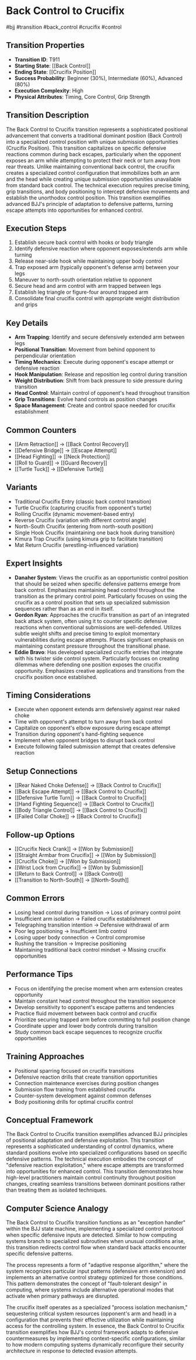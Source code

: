 # Back Control to Crucifix
#bjj #transition #back_control #crucifix #control

## Transition Properties
- **Transition ID**: T911
- **Starting State**: [[Back Control]]
- **Ending State**: [[Crucifix Position]]
- **Success Probability**: Beginner (30%), Intermediate (60%), Advanced (80%)
- **Execution Complexity**: High
- **Physical Attributes**: Timing, Core Control, Grip Strength

## Transition Description
The Back Control to Crucifix transition represents a sophisticated positional advancement that converts a traditional dominant position (Back Control) into a specialized control position with unique submission opportunities (Crucifix Position). This transition capitalizes on specific defensive reactions common during back escapes, particularly when the opponent exposes an arm while attempting to protect their neck or turn away from rear threats. Unlike maintaining conventional back control, the crucifix creates a specialized control configuration that immobilizes both an arm and the head while creating unique submission opportunities unavailable from standard back control. The technical execution requires precise timing, grip transitions, and body positioning to intercept defensive movements and establish the unorthodox control position. This transition exemplifies advanced BJJ's principle of adaptation to defensive patterns, turning escape attempts into opportunities for enhanced control.

## Execution Steps
1. Establish secure back control with hooks or body triangle
2. Identify defensive reaction where opponent exposes/extends arm while turning
3. Release near-side hook while maintaining upper body control
4. Trap exposed arm (typically opponent's defense arm) between your legs
5. Maneuver to north-south orientation relative to opponent
6. Secure head and arm control with arm trapped between legs
7. Establish leg triangle or figure-four around trapped arm
8. Consolidate final crucifix control with appropriate weight distribution and grips

## Key Details
- **Arm Trapping**: Identify and secure defensively extended arm between legs
- **Positional Transition**: Movement from behind opponent to perpendicular orientation
- **Timing Mechanics**: Execute during opponent's escape attempt or defensive reaction
- **Hook Manipulation**: Release and reposition leg control during transition
- **Weight Distribution**: Shift from back pressure to side pressure during transition
- **Head Control**: Maintain control of opponent's head throughout transition
- **Grip Transitions**: Evolve hand controls as position changes
- **Space Management**: Create and control space needed for crucifix establishment

## Common Counters
- [[Arm Retraction]] → [[Back Control Recovery]]
- [[Defensive Bridge]] → [[Escape Attempt]]
- [[Head Fighting]] → [[Neck Protection]]
- [[Roll to Guard]] → [[Guard Recovery]]
- [[Turtle Tuck]] → [[Defensive Turtle]]

## Variants
- Traditional Crucifix Entry (classic back control transition)
- Turtle Crucifix (capturing crucifix from opponent's turtle)
- Rolling Crucifix (dynamic movement-based entry)
- Reverse Crucifix (variation with different control angle)
- North-South Crucifix (entering from north-south position)
- Single Hook Crucifix (maintaining one back hook during transition)
- Kimura Trap Crucifix (using kimura grip to facilitate transition)
- Mat Return Crucifix (wrestling-influenced variation)

## Expert Insights
- **Danaher System**: Views the crucifix as an opportunistic control position that should be seized when specific defensive patterns emerge from back control. Emphasizes maintaining head control throughout the transition as the primary control point. Particularly focuses on using the crucifix as a control position that sets up specialized submission sequences rather than as an end in itself.
- **Gordon Ryan**: Approaches the crucifix transition as part of an integrated back attack system, often using it to counter specific defensive reactions when conventional submissions are well-defended. Utilizes subtle weight shifts and precise timing to exploit momentary vulnerabilities during escape attempts. Places significant emphasis on maintaining constant pressure throughout the transitional phase.
- **Eddie Bravo**: Has developed specialized crucifix entries that integrate with his twister side control system. Particularly focuses on creating dilemmas where defending one position exposes the crucifix opportunity. Emphasizes creative applications and transitions from the crucifix position once established.

## Timing Considerations
- Execute when opponent extends arm defensively against rear naked choke
- Time with opponent's attempt to turn away from back control
- Capitalize on opponent's elbow exposure during escape attempt
- Transition during opponent's hand-fighting sequence
- Implement when opponent bridges to disrupt back control
- Execute following failed submission attempt that creates defensive reaction

## Setup Connections
- [[Rear Naked Choke Defense]] → [[Back Control to Crucifix]]
- [[Back Escape Attempt]] → [[Back Control to Crucifix]]
- [[Defensive Turtle Turn]] → [[Back Control to Crucifix]]
- [[Hand Fighting Sequence]] → [[Back Control to Crucifix]]
- [[Body Triangle Control]] → [[Back Control to Crucifix]]
- [[Failed Collar Choke]] → [[Back Control to Crucifix]]

## Follow-up Options
- [[Crucifix Neck Crank]] → [[Won by Submission]]
- [[Straight Armbar from Crucifix]] → [[Won by Submission]]
- [[Crucifix Choke]] → [[Won by Submission]]
- [[Wrist Lock from Crucifix]] → [[Won by Submission]]
- [[Return to Back Control]] → [[Back Control]]
- [[Transition to North-South]] → [[North-South]]

## Common Errors
- Losing head control during transition → Loss of primary control point
- Insufficient arm isolation → Failed crucifix establishment
- Telegraphing transition intention → Defensive withdrawal of arm
- Poor leg positioning → Insufficient limb control
- Losing upper body connection → Control compromise
- Rushing the transition → Imprecise positioning
- Maintaining traditional back control mindset → Missing crucifix opportunities

## Performance Tips
- Focus on identifying the precise moment when arm extension creates opportunity
- Maintain constant head control throughout the transition sequence
- Develop sensitivity to opponent's escape patterns and tendencies
- Practice fluid movement between back control and crucifix
- Prioritize securing trapped arm before committing to full position change
- Coordinate upper and lower body controls during transition
- Study common back escape sequences to recognize crucifix opportunities

## Training Approaches
- Positional sparring focused on crucifix transitions
- Defensive reaction drills that create transition opportunities
- Connection maintenance exercises during position changes
- Submission flow training from established crucifix
- Counter-system development against common defenses
- Body positioning drills for optimal crucifix control

## Conceptual Framework
The Back Control to Crucifix transition exemplifies advanced BJJ principles of positional adaptation and defensive exploitation. This transition represents a sophisticated understanding of control dynamics, where standard positions evolve into specialized configurations based on specific defensive patterns. The technical execution embodies the concept of "defensive reaction exploitation," where escape attempts are transformed into opportunities for enhanced control. This transition demonstrates how high-level practitioners maintain control continuity throughout position changes, creating seamless transitions between dominant positions rather than treating them as isolated techniques.

## Computer Science Analogy
The Back Control to Crucifix transition functions as an "exception handler" within the BJJ state machine, implementing a specialized control protocol when specific defensive inputs are detected. Similar to how computing systems branch to specialized subroutines when unusual conditions arise, this transition redirects control flow when standard back attacks encounter specific defensive patterns.

The process represents a form of "adaptive response algorithm," where the system recognizes particular input patterns (defensive arm extension) and implements an alternative control strategy optimized for those conditions. This pattern demonstrates the concept of "fault-tolerant design" in computing, where systems include alternative operational modes that activate when primary pathways are disrupted.

The crucifix itself operates as a specialized "process isolation mechanism," sequestering critical system resources (opponent's arm and head) in a configuration that prevents their effective utilization while maintaining access for the controlling system. In essence, the Back Control to Crucifix transition exemplifies how BJJ's control framework adapts to defensive countermeasures by implementing context-specific configurations, similar to how modern computing systems dynamically reconfigure their security architecture in response to detected evasion attempts.
